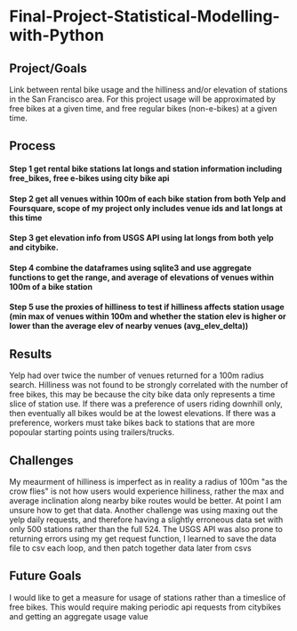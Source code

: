 # Final-Project-Statistical-Modelling-with-Python

## Project/Goals
Link between rental bike usage and the hilliness and/or elevation of stations in the San Francisco area. For this project usage will be approximated by free bikes at a given time, and free regular bikes (non-e-bikes) at a given time. 

## Process
#### Step 1 get rental bike stations lat longs and station information including free_bikes, free e-bikes using city bike api
#### Step 2 get all venues  within 100m of each bike station from both Yelp and Foursquare, scope of my project only includes venue ids and lat longs at this time
#### Step 3  get elevation info from USGS API using lat longs from both yelp and citybike.
#### Step 4 combine the dataframes using sqlite3 and use aggregate functions to get the range, and average of elevations of venues within  100m of a bike station
#### Step 5 use the proxies of hilliness to test if hilliness affects station usage (min max of venues within 100m and whether the station elev is higher or lower than the average elev of nearby venues (avg_elev_delta)) 


## Results
Yelp had over twice the number of venues returned for a 100m radius search. Hilliness was not found to be strongly correlated with the number of free bikes, this may be because the city bike data only represents a time slice of station use. If there was a preference of users riding downhill only, then eventually all bikes would be at the lowest elevations. If there was a preference, workers must take bikes back to stations that are more popoular starting points using trailers/trucks.

## Challenges 
My meaurment of hilliness is imperfect  as in reality a radius of 100m "as the crow flies" is not how users would experience hilliness, rather the max and average inclination along nearby bike routes would be better. At point I am unsure how to get that data. Another challenge was using maxing out the yelp daily requests, and therefore having a slightly erroneous data set with only 500 stations rather than the full 524. The USGS API was also prone to returning errors using my get request function, I learned to save the data file to csv each loop, and then patch together data later from csvs 

## Future Goals
I would like to get a measure for usage of stations rather than a timeslice of free bikes. This would require making periodic api requests from citybikes and getting an aggregate usage value
